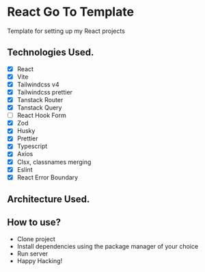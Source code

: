 # React Go To Template

Template for setting up my React projects

## Technologies Used.

- [x] React
- [x] Vite
- [x] Tailwindcss v4
- [x] Tailwindcss prettier
- [x] Tanstack Router
- [x] Tanstack Query
- [ ] React Hook Form
- [x] Zod
- [x] Husky
- [x] Prettier
- [x] Typescript
- [x] Axios
- [x] Clsx, classnames merging
- [x] Eslint
- [x] React Error Boundary

## Architecture Used.

## How to use?

- Clone project
- Install dependencies using the package manager of your choice
- Run server
- Happy Hacking!
